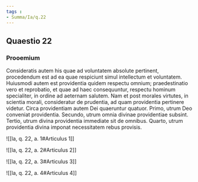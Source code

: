 ```yaml
---
tags : 
- Summa/Ia/q.22
---
```


## Quaestio 22

### Prooemium

Consideratis autem his quae ad voluntatem absolute pertinent, procedendum est ad ea quae respiciunt simul intellectum et voluntatem. Huiusmodi autem est providentia quidem respectu omnium; praedestinatio vero et reprobatio, et quae ad haec consequuntur, respectu hominum specialiter, in ordine ad aeternam salutem. Nam et post morales virtutes, in scientia morali, consideratur de prudentia, ad quam providentia pertinere videtur. Circa providentiam autem Dei quaeruntur quatuor. Primo, utrum Deo conveniat providentia. Secundo, utrum omnia divinae providentiae subsint. Tertio, utrum divina providentia immediate sit de omnibus. Quarto, utrum providentia divina imponat necessitatem rebus provisis.

![[Ia, q. 22, a. 1#Articulus 1]]

![[Ia, q. 22, a. 2#Articulus 2]]

![[Ia, q. 22, a. 3#Articulus 3]]

![[Ia, q. 22, a. 4#Articulus 4]]

